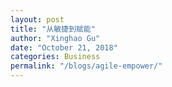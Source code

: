 ```yaml
---
layout: post
title: "从敏捷到赋能"
author: "Xinghao Gu"
date: "October 21, 2018"
categories: Business
permalink: "/blogs/agile-empower/"
---
```

